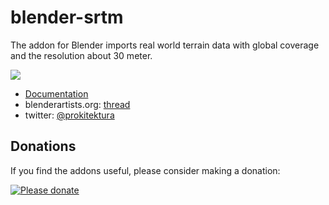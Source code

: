 # blender-srtm
The addon for Blender imports real world terrain data with global coverage and the resolution about 30 meter.

![](https://raw.githubusercontent.com/wiki/vvoovv/blender-srtm/images/import_srtm_03.png)

* [Documentation](https://github.com/vvoovv/blender-srtm/wiki/Documentation)
* blenderartists.org: [thread](http://blenderartists.org/forum/showthread.php?334510-Addon-Import-SRTM-terrain-(-hgt))
* twitter: [@prokitektura](https://twitter.com/prokitektura)

## Donations
If you find the addons useful, please consider making a donation:

[![Please donate](https://www.paypalobjects.com/en_US/GB/i/btn/btn_donateCC_LG.gif)](https://www.paypal.com/cgi-bin/webscr?cmd=_s-xclick&hosted_button_id=NNQBWQ6TH2N7N)

